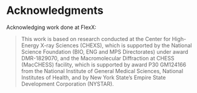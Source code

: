 # Acknowledgments

Acknowledging work done at FlexX:

> This work is based on research conducted at the Center for High-Energy X-ray Sciences (CHEXS), which is supported by the National Science Foundation (BIO, ENG and MPS Directorates) under award DMR-1829070, and the Macromolecular Diffraction at CHESS (MacCHESS) facility, which is supported by award P30 GM124166 from the National Institute of General Medical Sciences, National Institutes of Health, and by New York State’s Empire State Development Corporation (NYSTAR).

